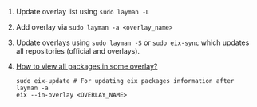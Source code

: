  1. Update overlay list using `sudo layman -L`
 2. Add overlay via `sudo layman -a <overlay_name>`
 3. Update overlays using `sudo layman -S` or `sudo eix-sync` which updates all repositories (official and overlays).
 4. [How to view all packages in some overlay?](https://unix.stackexchange.com/questions/57178/how-to-view-all-packages-in-some-overlay)
    
    ```
    sudo eix-update # For updating eix packages information after layman -a
    eix --in-overlay <OVERLAY_NAME>
    ```
